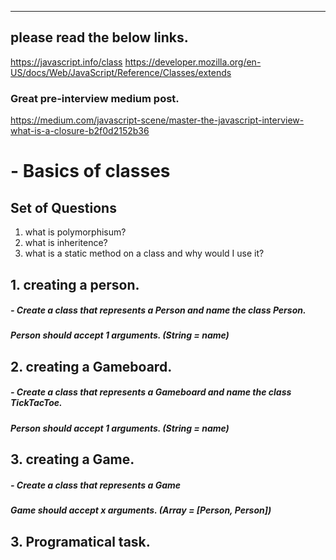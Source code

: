 
------------
## please read the below links.
https://javascript.info/class
https://developer.mozilla.org/en-US/docs/Web/JavaScript/Reference/Classes/extends

### Great pre-interview medium post.
https://medium.com/javascript-scene/master-the-javascript-interview-what-is-a-closure-b2f0d2152b36

# - Basics of classes
## Set of Questions
1. what is polymorphisum?
1. what is inheritence?
1. what is a static method on a class and why would I use it?



## 1. creating a person.
##### - Create a class that represents a Person and name the class Person.
##### Person should accept 1 arguments. (String = name)

## 2. creating a Gameboard.
##### - Create a class that represents a Gameboard and name the class TickTacToe.
##### Person should accept 1 arguments. (String = name)

## 3. creating a Game.
##### - Create a class that represents a Game
##### Game should accept x arguments. (Array = [Person, Person])

## 3. Programatical task.

